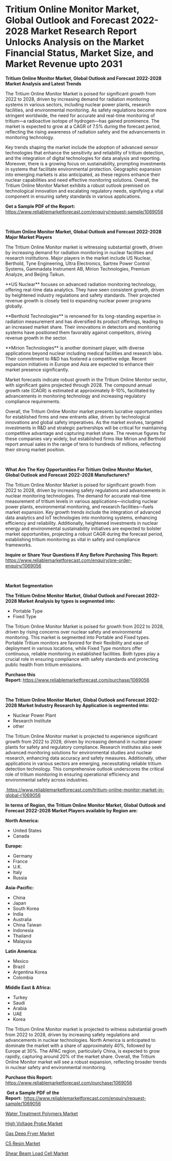 <p><h1>Tritium Online Monitor Market, Global Outlook and Forecast 2022-2028 Market Research Report Unlocks Analysis on the Market Financial Status, Market Size, and Market Revenue upto 2031</h1></p><p><strong>Tritium Online Monitor Market, Global Outlook and Forecast 2022-2028 Market Analysis and Latest Trends</strong></p>
<p><p>The Tritium Online Monitor Market is poised for significant growth from 2022 to 2028, driven by increasing demand for radiation monitoring systems in various sectors, including nuclear power plants, research facilities, and environmental monitoring. As safety regulations become more stringent worldwide, the need for accurate and real-time monitoring of tritium—a radioactive isotope of hydrogen—has gained prominence. The market is expected to grow at a CAGR of 7.5% during the forecast period, reflecting the rising awareness of radiation safety and the advancements in monitoring technology.</p><p>Key trends shaping the market include the adoption of advanced sensor technologies that enhance the sensitivity and reliability of tritium detection, and the integration of digital technologies for data analysis and reporting. Moreover, there is a growing focus on sustainability, prompting investments in systems that facilitate environmental protection. Geographic expansion into emerging markets is also anticipated, as these regions enhance their nuclear capabilities and need effective monitoring solutions. Overall, the Tritium Online Monitor Market exhibits a robust outlook premised on technological innovation and escalating regulatory needs, signifying a vital component in ensuring safety standards in various applications.</p></p>
<p><strong>Get a Sample PDF of the Report:&nbsp;</strong> <a href="https://www.reliablemarketforecast.com/enquiry/request-sample/1069056">https://www.reliablemarketforecast.com/enquiry/request-sample/1069056</a></p>
<p>&nbsp;</p>
<p><strong>Tritium Online Monitor Market, Global Outlook and Forecast 2022-2028 Major Market Players</strong></p>
<p><p>The Tritium Online Monitor market is witnessing substantial growth, driven by increasing demand for radiation monitoring in nuclear facilities and research institutions. Major players in the market include US Nuclear, Berthold, Tyne Engineering, Ultra Electronics, Sartrex Power Control Systems, Gammadata Instrument AB, Mirion Technologies, Premium Analyze, and Beijing Taikun.</p><p>**US Nuclear** focuses on advanced radiation monitoring technology, offering real-time data analytics. They have seen consistent growth, driven by heightened industry regulations and safety standards. Their projected revenue growth is closely tied to expanding nuclear power programs globally.</p><p>**Berthold Technologies** is renowned for its long-standing expertise in radiation measurement and has diversified its product offerings, leading to an increased market share. Their innovations in detectors and monitoring systems have positioned them favorably against competitors, driving revenue growth in the sector.</p><p>**Mirion Technologies** is another dominant player, with diverse applications beyond nuclear including medical facilities and research labs. Their commitment to R&D has fostered a competitive edge. Recent expansion initiatives in Europe and Asia are expected to enhance their market presence significantly.</p><p>Market forecasts indicate robust growth in the Tritium Online Monitor sector, with significant gains projected through 2028. The compound annual growth rate (CAGR) is estimated at approximately 8-10%, facilitated by advancements in monitoring technology and increasing regulatory compliance requirements.</p><p>Overall, the Tritium Online Monitor market presents lucrative opportunities for established firms and new entrants alike, driven by technological innovations and global safety imperatives. As the market evolves, targeted investments in R&D and strategic partnerships will be critical for maintaining competitive advantage and capturing market share. The revenue figures for these companies vary widely, but established firms like Mirion and Berthold report annual sales in the range of tens to hundreds of millions, reflecting their strong market position.</p></p>
<p>&nbsp;</p>
<p><strong>What Are The Key Opportunities For Tritium Online Monitor Market, Global Outlook and Forecast 2022-2028 Manufacturers?</strong></p>
<p><p>The Tritium Online Monitor Market is poised for significant growth from 2022 to 2028, driven by increasing safety regulations and advancements in nuclear monitoring technologies. The demand for accurate real-time measurement of tritium levels in various applications—including nuclear power plants, environmental monitoring, and research facilities—fuels market expansion. Key growth trends include the integration of advanced data analytics and IoT technologies into monitoring systems, enhancing efficiency and reliability. Additionally, heightened investments in nuclear energy and environmental sustainability initiatives are expected to bolster market opportunities, projecting a robust CAGR during the forecast period, establishing tritium monitoring as vital in safety and compliance frameworks.</p></p>
<p><strong>Inquire or Share Your Questions If Any Before Purchasing This Report:</strong> <a href="https://www.reliablemarketforecast.com/enquiry/pre-order-enquiry/1069056">https://www.reliablemarketforecast.com/enquiry/pre-order-enquiry/1069056</a></p>
<p>&nbsp;</p>
<p><strong>Market Segmentation</strong></p>
<p><strong>The Tritium Online Monitor Market, Global Outlook and Forecast 2022-2028 Market Analysis by types is segmented into:</strong></p>
<p><ul><li>Portable Type</li><li>Fixed Type</li></ul></p>
<p><p>The Tritium Online Monitor Market is poised for growth from 2022 to 2028, driven by rising concerns over nuclear safety and environmental monitoring. This market is segmented into Portable and Fixed types. Portable Tritium monitors are favored for their flexibility and ease of deployment in various locations, while Fixed Type monitors offer continuous, reliable monitoring in established facilities. Both types play a crucial role in ensuring compliance with safety standards and protecting public health from tritium emissions.</p></p>
<p><strong>Purchase this Report:&nbsp;</strong><a href="https://www.reliablemarketforecast.com/purchase/1069056">https://www.reliablemarketforecast.com/purchase/1069056</a></p>
<p>&nbsp;</p>
<p><strong>The Tritium Online Monitor Market, Global Outlook and Forecast 2022-2028 Market Industry Research by Application is segmented into:</strong></p>
<p><ul><li>Nuclear Power Plant</li><li>Research Institute</li><li>other</li></ul></p>
<p><p>The Tritium Online Monitor market is projected to experience significant growth from 2022 to 2028, driven by increasing demand in nuclear power plants for safety and regulatory compliance. Research institutes also seek advanced monitoring solutions for environmental studies and nuclear research, enhancing data accuracy and safety measures. Additionally, other applications in various sectors are emerging, necessitating reliable tritium detection technology. This comprehensive outlook underscores the critical role of tritium monitoring in ensuring operational efficiency and environmental safety across industries.</p></p>
<p><a href="https://www.reliablemarketforecast.com/tritium-online-monitor-market-in-global-r1069056">&nbsp;https://www.reliablemarketforecast.com/tritium-online-monitor-market-in-global-r1069056</a></p>
<p><strong>In terms of Region, the Tritium Online Monitor Market, Global Outlook and Forecast 2022-2028 Market Players available by Region are:</strong></p>
<p>
    <p> <strong> North America: </strong>
        <ul>
            <li>United States</li>
            <li>Canada</li>
        </ul>
        </p> 
    <p> <strong> Europe: </strong>
        <ul>
            <li>Germany</li>
            <li>France</li>
            <li>U.K.</li>
            <li>Italy</li>
            <li>Russia</li>
        </ul>
        </p> 
    <p> <strong> Asia-Pacific: </strong>
        <ul>
            <li>China</li>
            <li>Japan</li>
            <li>South Korea</li>
            <li>India</li>
            <li>Australia</li>
            <li>China Taiwan</li>
            <li>Indonesia</li>
            <li>Thailand</li>
            <li>Malaysia</li>
        </ul>
        </p> 
    <p> <strong> Latin America: </strong>
        <ul>
            <li>Mexico</li>
            <li>Brazil</li>
            <li>Argentina Korea</li>
            <li>Colombia</li>
        </ul>
        </p> 
    <p> <strong> Middle East & Africa: </strong>
        <ul>
            <li>Turkey</li>
            <li>Saudi</li>
            <li>Arabia</li>
            <li>UAE</li>
            <li>Korea</li>
        </ul>
    </p>
    </p>
<p><p>The Tritium Online Monitor market is projected to witness substantial growth from 2022 to 2028, driven by increasing safety regulations and advancements in nuclear technologies. North America is anticipated to dominate the market with a share of approximately 40%, followed by Europe at 30%. The APAC region, particularly China, is expected to grow rapidly, capturing around 20% of the market share. Overall, the Tritium Online Monitor market will see a robust expansion, reflecting broader trends in nuclear safety and environmental monitoring.</p></p>
<p><strong>Purchase this Report: </strong><a href="https://www.reliablemarketforecast.com/purchase/1069056">https://www.reliablemarketforecast.com/purchase/1069056</a></p>
<p>&nbsp;<strong>Get a Sample PDF of the Report:&nbsp;&nbsp;</strong><a href="https://www.reliablemarketforecast.com/enquiry/request-sample/1069056">https://www.reliablemarketforecast.com/enquiry/request-sample/1069056</a></p>
<p><strong></strong></p>
<p><p><a href="https://issuu.com/reportprime-2/docs/water-treatment-polymers-market-siz_bc1900feb27e7c">Water Treatment Polymers Market</a></p><p><a href="https://medium.com/@audieyost/the-high-voltage-probe-market-has-grown-significantly-as-a-result-of-several-important-causes-e8511d06fdfc">High Voltage Probe Market</a></p><p><a href="https://www.linkedin.com/pulse/gas-deep-fryer-market-essentials-key-players-demand-drivers-tdafe?trackingId=xbBCyJYCTJWatVMqA%2Bn2rQ%3D%3D">Gas Deep Fryer Market</a></p><p><a href="https://issuu.com/reportprime-2/docs/c5-resin-market-size-2030.pptx_489b6509e8ae01">C5 Resin Market</a></p><p><a href="https://www.linkedin.com/pulse/shear-beam-load-cell-market-outlook-share-analysis-growth-trends-rnsnf?trackingId=U65pyKqUTYqFBUlBu0Loww%3D%3D">Shear Beam Load Cell Market</a></p></p>